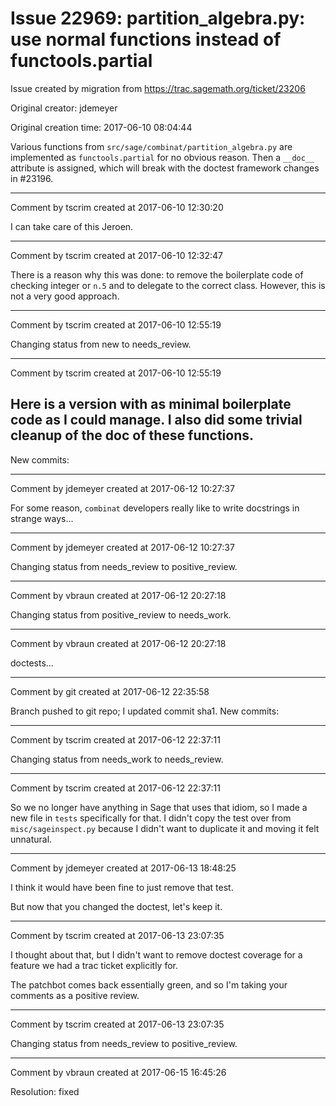 # Issue 22969: partition_algebra.py: use normal functions instead of functools.partial

Issue created by migration from https://trac.sagemath.org/ticket/23206

Original creator: jdemeyer

Original creation time: 2017-06-10 08:04:44

Various functions from `src/sage/combinat/partition_algebra.py` are implemented as `functools.partial` for no obvious reason. Then a `__doc__` attribute is assigned, which will break with the doctest framework changes in #23196.


---

Comment by tscrim created at 2017-06-10 12:30:20

I can take care of this Jeroen.


---

Comment by tscrim created at 2017-06-10 12:32:47

There is a reason why this was done: to remove the boilerplate code of checking integer or `n.5` and to delegate to the correct class. However, this is not a very good approach.


---

Comment by tscrim created at 2017-06-10 12:55:19

Changing status from new to needs_review.


---

Comment by tscrim created at 2017-06-10 12:55:19

Here is a version with as minimal boilerplate code as I could manage. I also did some trivial cleanup of the doc of these functions.
----
New commits:


---

Comment by jdemeyer created at 2017-06-12 10:27:37

For some reason, `combinat` developers really like to write docstrings in strange ways...


---

Comment by jdemeyer created at 2017-06-12 10:27:37

Changing status from needs_review to positive_review.


---

Comment by vbraun created at 2017-06-12 20:27:18

Changing status from positive_review to needs_work.


---

Comment by vbraun created at 2017-06-12 20:27:18

doctests...


---

Comment by git created at 2017-06-12 22:35:58

Branch pushed to git repo; I updated commit sha1. New commits:


---

Comment by tscrim created at 2017-06-12 22:37:11

Changing status from needs_work to needs_review.


---

Comment by tscrim created at 2017-06-12 22:37:11

So we no longer have anything in Sage that uses that idiom, so I made a new file in `tests` specifically for that. I didn't copy the test over from `misc/sageinspect.py` because I didn't want to duplicate it and moving it felt unnatural.


---

Comment by jdemeyer created at 2017-06-13 18:48:25

I think it would have been fine to just remove that test.

But now that you changed the doctest, let's keep it.


---

Comment by tscrim created at 2017-06-13 23:07:35

I thought about that, but I didn't want to remove doctest coverage for a feature we had a trac ticket explicitly for.

The patchbot comes back essentially green, and so I'm taking your comments as a positive review.


---

Comment by tscrim created at 2017-06-13 23:07:35

Changing status from needs_review to positive_review.


---

Comment by vbraun created at 2017-06-15 16:45:26

Resolution: fixed
